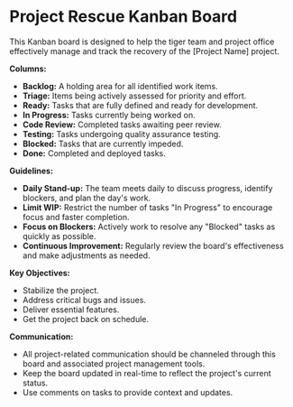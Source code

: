 # Project Rescue Kanban Board

This Kanban board is designed to help the tiger team and project office effectively manage and track the recovery of the [Project Name] project.

**Columns:**

* **Backlog:**  A holding area for all identified work items.
* **Triage:**  Items being actively assessed for priority and effort.
* **Ready:**  Tasks that are fully defined and ready for development.
* **In Progress:**  Tasks currently being worked on.
* **Code Review:**  Completed tasks awaiting peer review.
* **Testing:**  Tasks undergoing quality assurance testing.
* **Blocked:**  Tasks that are currently impeded.
* **Done:**  Completed and deployed tasks.

**Guidelines:**

* **Daily Stand-up:**  The team meets daily to discuss progress, identify blockers, and plan the day's work.
* **Limit WIP:**  Restrict the number of tasks "In Progress" to encourage focus and faster completion.
* **Focus on Blockers:**  Actively work to resolve any "Blocked" tasks as quickly as possible.
* **Continuous Improvement:**  Regularly review the board's effectiveness and make adjustments as needed.

**Key Objectives:**

* Stabilize the project.
* Address critical bugs and issues.
* Deliver essential features.
* Get the project back on schedule.

**Communication:**

* All project-related communication should be channeled through this board and associated project management tools.
* Keep the board updated in real-time to reflect the project's current status.
* Use comments on tasks to provide context and updates.